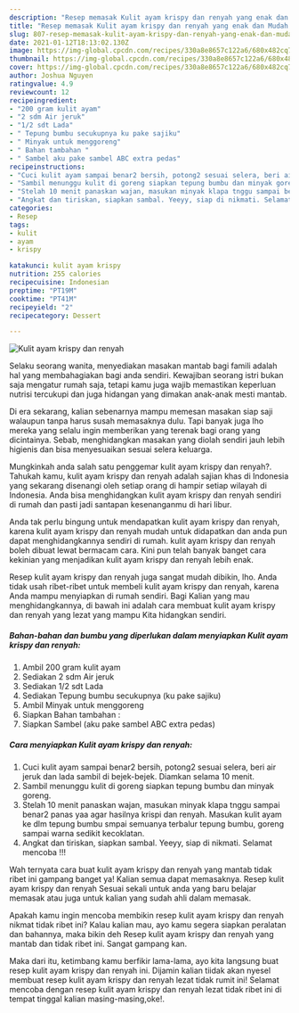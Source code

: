 ```yaml
---
description: "Resep memasak Kulit ayam krispy dan renyah yang enak dan Mudah Dibuat"
title: "Resep memasak Kulit ayam krispy dan renyah yang enak dan Mudah Dibuat"
slug: 807-resep-memasak-kulit-ayam-krispy-dan-renyah-yang-enak-dan-mudah-dibuat
date: 2021-01-12T18:13:02.130Z
image: https://img-global.cpcdn.com/recipes/330a8e8657c122a6/680x482cq70/kulit-ayam-krispy-dan-renyah-foto-resep-utama.jpg
thumbnail: https://img-global.cpcdn.com/recipes/330a8e8657c122a6/680x482cq70/kulit-ayam-krispy-dan-renyah-foto-resep-utama.jpg
cover: https://img-global.cpcdn.com/recipes/330a8e8657c122a6/680x482cq70/kulit-ayam-krispy-dan-renyah-foto-resep-utama.jpg
author: Joshua Nguyen
ratingvalue: 4.9
reviewcount: 12
recipeingredient:
- "200 gram kulit ayam"
- "2 sdm Air jeruk"
- "1/2 sdt Lada"
- " Tepung bumbu secukupnya ku pake sajiku"
- " Minyak untuk menggoreng"
- " Bahan tambahan "
- " Sambel aku pake sambel ABC extra pedas"
recipeinstructions:
- "Cuci kulit ayam sampai benar2 bersih, potong2 sesuai selera, beri air jeruk dan lada sambil di bejek-bejek. Diamkan selama 10 menit."
- "Sambil menunggu kulit di goreng siapkan tepung bumbu dan minyak goreng."
- "Stelah 10 menit panaskan wajan, masukan minyak klapa tnggu sampai benar2 panas yaa agar hasilnya krispi dan renyah. Masukan kulit ayam ke dlm tepung bumbu smpai semuanya terbalur tepung bumbu, goreng sampai warna sedikit kecoklatan."
- "Angkat dan tiriskan, siapkan sambal. Yeeyy, siap di nikmati. Selamat mencoba !!!"
categories:
- Resep
tags:
- kulit
- ayam
- krispy

katakunci: kulit ayam krispy 
nutrition: 255 calories
recipecuisine: Indonesian
preptime: "PT19M"
cooktime: "PT41M"
recipeyield: "2"
recipecategory: Dessert

---
```



![Kulit ayam krispy dan renyah](https://img-global.cpcdn.com/recipes/330a8e8657c122a6/680x482cq70/kulit-ayam-krispy-dan-renyah-foto-resep-utama.jpg)

Selaku seorang wanita, menyediakan masakan mantab bagi famili adalah hal yang membahagiakan bagi anda sendiri. Kewajiban seorang istri bukan saja mengatur rumah saja, tetapi kamu juga wajib memastikan keperluan nutrisi tercukupi dan juga hidangan yang dimakan anak-anak mesti mantab.

Di era  sekarang, kalian sebenarnya mampu memesan masakan siap saji walaupun tanpa harus susah memasaknya dulu. Tapi banyak juga lho mereka yang selalu ingin memberikan yang terenak bagi orang yang dicintainya. Sebab, menghidangkan masakan yang diolah sendiri jauh lebih higienis dan bisa menyesuaikan sesuai selera keluarga. 



Mungkinkah anda salah satu penggemar kulit ayam krispy dan renyah?. Tahukah kamu, kulit ayam krispy dan renyah adalah sajian khas di Indonesia yang sekarang disenangi oleh setiap orang di hampir setiap wilayah di Indonesia. Anda bisa menghidangkan kulit ayam krispy dan renyah sendiri di rumah dan pasti jadi santapan kesenanganmu di hari libur.

Anda tak perlu bingung untuk mendapatkan kulit ayam krispy dan renyah, karena kulit ayam krispy dan renyah mudah untuk didapatkan dan anda pun dapat menghidangkannya sendiri di rumah. kulit ayam krispy dan renyah boleh dibuat lewat bermacam cara. Kini pun telah banyak banget cara kekinian yang menjadikan kulit ayam krispy dan renyah lebih enak.

Resep kulit ayam krispy dan renyah juga sangat mudah dibikin, lho. Anda tidak usah ribet-ribet untuk membeli kulit ayam krispy dan renyah, karena Anda mampu menyiapkan di rumah sendiri. Bagi Kalian yang mau menghidangkannya, di bawah ini adalah cara membuat kulit ayam krispy dan renyah yang lezat yang mampu Kita hidangkan sendiri.

<!--inarticleads1-->

##### Bahan-bahan dan bumbu yang diperlukan dalam menyiapkan Kulit ayam krispy dan renyah:

1. Ambil 200 gram kulit ayam
1. Sediakan 2 sdm Air jeruk
1. Sediakan 1/2 sdt Lada
1. Sediakan  Tepung bumbu secukupnya (ku pake sajiku)
1. Ambil  Minyak untuk menggoreng
1. Siapkan  Bahan tambahan :
1. Siapkan  Sambel (aku pake sambel ABC extra pedas)




<!--inarticleads2-->

##### Cara menyiapkan Kulit ayam krispy dan renyah:

1. Cuci kulit ayam sampai benar2 bersih, potong2 sesuai selera, beri air jeruk dan lada sambil di bejek-bejek. Diamkan selama 10 menit.
1. Sambil menunggu kulit di goreng siapkan tepung bumbu dan minyak goreng.
1. Stelah 10 menit panaskan wajan, masukan minyak klapa tnggu sampai benar2 panas yaa agar hasilnya krispi dan renyah. Masukan kulit ayam ke dlm tepung bumbu smpai semuanya terbalur tepung bumbu, goreng sampai warna sedikit kecoklatan.
1. Angkat dan tiriskan, siapkan sambal. Yeeyy, siap di nikmati. Selamat mencoba !!!




Wah ternyata cara buat kulit ayam krispy dan renyah yang mantab tidak ribet ini gampang banget ya! Kalian semua dapat memasaknya. Resep kulit ayam krispy dan renyah Sesuai sekali untuk anda yang baru belajar memasak atau juga untuk kalian yang sudah ahli dalam memasak.

Apakah kamu ingin mencoba membikin resep kulit ayam krispy dan renyah nikmat tidak ribet ini? Kalau kalian mau, ayo kamu segera siapkan peralatan dan bahannya, maka bikin deh Resep kulit ayam krispy dan renyah yang mantab dan tidak ribet ini. Sangat gampang kan. 

Maka dari itu, ketimbang kamu berfikir lama-lama, ayo kita langsung buat resep kulit ayam krispy dan renyah ini. Dijamin kalian tiidak akan nyesel membuat resep kulit ayam krispy dan renyah lezat tidak rumit ini! Selamat mencoba dengan resep kulit ayam krispy dan renyah lezat tidak ribet ini di tempat tinggal kalian masing-masing,oke!.

